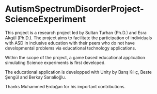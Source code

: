 # AutismSpectrumDisorderProject-ScienceExperiment

This project is a research project led by Sultan Turhan (Ph.D.) and Esra Akgül (Ph.D.).  The project aims to facilitate the participation of individuals with ASD in inclusive education with their peers who do not have developmental problems  via educational technology applications.

Within the scope of the project, a game based educational application simulating Science experiments is first developed.

The educational application is developped with Unity by Barış Kılıç, Beste Şengül and Berkay Sarıalioğlu.

Thanks Muhammed Erdoğan for his important contributions.

